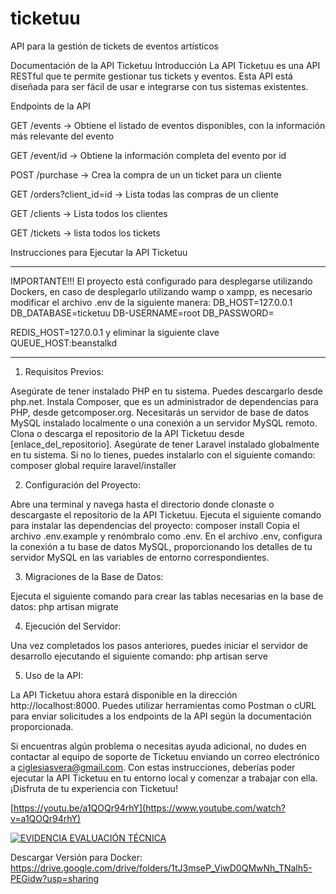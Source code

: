 # ticketuu
 API para la gestión de tickets de eventos artísticos
 
Documentación de la API Ticketuu
Introducción
La API Ticketuu es una API RESTful que te permite gestionar tus tickets y eventos. Esta API está diseñada para ser fácil de usar e integrarse con tus sistemas existentes.

Endpoints de la API

GET /events -> Obtiene el listado de eventos disponibles, con la información más
relevante del evento

GET /event/id -> Obtiene la información completa del evento por id

POST /purchase -> Crea la compra de un un ticket para un cliente 

GET /orders?client_id=id -> Lista todas las compras de un cliente 

GET /clients -> Lista todos los clientes

GET /tickets -> lista todos los tickets



Instrucciones para Ejecutar la API Ticketuu

*******************************************************************************
IMPORTANTE!!!
El proyecto está configurado para desplegarse utilizando Dockers, en caso de desplegarlo utilizando wamp o xampp, es necesario
modificar el archivo .env de la siguiente manera:
DB_HOST=127.0.0.1
DB_DATABASE=ticketuu
DB-USERNAME=root
DB_PASSWORD=

REDIS_HOST=127.0.0.1
y eliminar la siguiente clave QUEUE_HOST:beanstalkd
*******************************************************************************

1. Requisitos Previos:

Asegúrate de tener instalado PHP en tu sistema. Puedes descargarlo desde php.net.
Instala Composer, que es un administrador de dependencias para PHP, desde getcomposer.org.
Necesitarás un servidor de base de datos MySQL instalado localmente o una conexión a un servidor MySQL remoto.
Clona o descarga el repositorio de la API Ticketuu desde [enlace_del_repositorio].
Asegúrate de tener Laravel instalado globalmente en tu sistema. Si no lo tienes, puedes instalarlo con el siguiente comando:
composer global require laravel/installer

2. Configuración del Proyecto:

Abre una terminal y navega hasta el directorio donde clonaste o descargaste el repositorio de la API Ticketuu.
Ejecuta el siguiente comando para instalar las dependencias del proyecto:
composer install
Copia el archivo .env.example y renómbralo como .env.
En el archivo .env, configura la conexión a tu base de datos MySQL, proporcionando los detalles de tu servidor MySQL en las variables de entorno correspondientes.

3. Migraciones de la Base de Datos:

Ejecuta el siguiente comando para crear las tablas necesarias en la base de datos:
php artisan migrate

4. Ejecución del Servidor:

Una vez completados los pasos anteriores, puedes iniciar el servidor de desarrollo ejecutando el siguiente comando:
php artisan serve

5. Uso de la API:

La API Ticketuu ahora estará disponible en la dirección http://localhost:8000.
Puedes utilizar herramientas como Postman o cURL para enviar solicitudes a los endpoints de la API según la documentación proporcionada.

Si encuentras algún problema o necesitas ayuda adicional, no dudes en contactar al equipo de soporte de Ticketuu enviando un correo electrónico a ciglesiasvera@gmail.com.
Con estas instrucciones, deberías poder ejecutar la API Ticketuu en tu entorno local y comenzar a trabajar con ella. ¡Disfruta de tu experiencia con Ticketuu!



[https://youtu.be/a1QOQr94rhY](https://www.youtube.com/watch?v=a1QOQr94rhY)

[![EVIDENCIA EVALUACIÓN TÉCNICA](https://img.youtube.com/vi/a1QOQr94rhY/0.jpg)](https://www.youtube.com/watch?v=a1QOQr94rhY)


Descargar Versión para Docker: https://drive.google.com/drive/folders/1tJ3mseP_ViwD0QMwNh_TNalh5-PEGidw?usp=sharing
